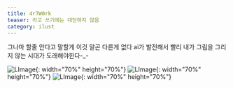 ```yaml
---
title: 4r7W0rk
teaser: 라고 쓰기에는 대단하지 않음 
category: ilust
---
```


그나마 할줄 안다고 말할게 이것 말곤 다른게 없다
ai가 발전해서 빨리 내가 그림을 그리지 않는 시대가 도래해야한다-_-


![LImage](https://pbs.twimg.com/media/GH-5LdVbUAAL_BR?format=jpg&name=large "ilust1"){: width="70%" height="70%"}
![LImage](https://pbs.twimg.com/media/GJpvWQWa4AAXeG8?format=jpg&name=large "ilust2"){: width="70%" height="70%"}
![LImage](https://pbs.twimg.com/media/GLDx-w4asAArh7A?format=jpg&name=large "ilust3"){: width="70%" height="70%"}
